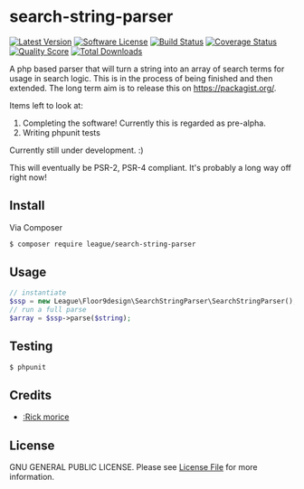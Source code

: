 # search-string-parser

[![Latest Version](https://img.shields.io/github/release/thephpleague/search-string-parser.svg?style=plastic)](https://github.com/elb98rm/search-string-parser)
[![Software License](https://img.shields.io/badge/license-MIT-brightgreen.svg?style=plastic)](LICENSE.md)
[![Build Status](https://img.shields.io/travis/search-string-parser/master.svg?style=plastic)](https://travis-ci.org/thephpleague/search-string-parser)
[![Coverage Status](https://img.shields.io/scrutinizer/coverage/g/search-string-parser/skeleton.svg?style=plastic)](https://scrutinizer-ci.com/g/thephpleague/search-string-parser/code-structure)
[![Quality Score](https://img.shields.io/scrutinizer/g/search-string-parser/skeleton.svg?style=plastic)](https://scrutinizer-ci.com/g/thephpleague/search-string-parser)
[![Total Downloads](https://img.shields.io/packagist/dt/league/search-string-parser.svg?style=plastic)](https://packagist.org/packages/league/search-string-parser)

A php based parser that will turn a string into an array of search terms for usage in search logic.
This is in the process of being finished and then extended.
The long term aim is to release this on https://packagist.org/.

Items left to look at:

1. Completing the software! Currently this is regarded as pre-alpha.
2. Writing phpunit tests

Currently still under development. :)

This will eventually be PSR-2, PSR-4 compliant. It's probably a long way off right now!

## Install

Via Composer

``` bash
$ composer require league/search-string-parser
```

## Usage

``` php
// instantiate
$ssp = new League\Floor9design\SearchStringParser\SearchStringParser();
// run a full parse
$array = $ssp->parse($string);
```

## Testing

``` bash
$ phpunit
```

## Credits

- [:Rick morice](https://github.com/:elb98rm)

## License

GNU GENERAL PUBLIC LICENSE. Please see [License File](LICENSE.md) for more information.
